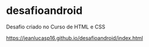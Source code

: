 # desafioandroid
Desafio criado no Curso de HTML e CSS

https://jeanlucasp16.github.io/desafioandroid/index.html
